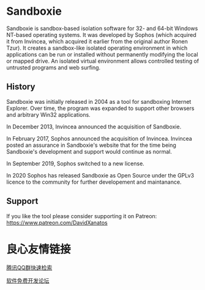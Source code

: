 # Sandboxie

Sandboxie is sandbox-based isolation software for 32- and 64-bit Windows NT-based operating systems. It was developed by Sophos (which acquired it from Invincea, which acquired it earlier from the original author Ronen Tzur). It creates a sandbox-like isolated operating environment in which applications can be run or installed without permanently modifying the local or mapped drive. An isolated virtual environment allows controlled testing of untrusted programs and web surfing.


## History

Sandboxie was initially released in 2004 as a tool for sandboxing Internet Explorer. Over time, the program was expanded to support other browsers and arbitrary Win32 applications.

In December 2013, Invincea announced the acquisition of Sandboxie. 

In February 2017, Sophos announced the acquisition of Invincea. Invincea posted an assurance in Sandboxie's website that for the time being Sandboxie's development and support would continue as normal.

In September 2019, Sophos switched to a new license. 

In 2020 Sophos has released Sandboxie as Open Source under the GPLv3 licence to the community for further developement and maintanance.

## Support

If you like the tool please consider supporting it on Patreon: https://www.patreon.com/DavidXanatos


 # 良心友情链接

[腾讯QQ群快速检索](http://u.720life.cn/s/8cf73f7c)

[软件免费开发论坛](http://u.720life.cn/s/bbb01dc0)